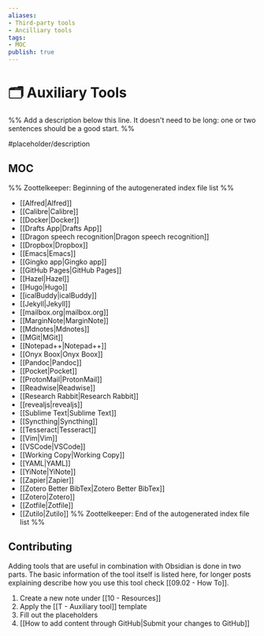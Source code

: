 ```yaml
---
aliases:
- Third-party tools
- Ancilliary tools
tags: 
- MOC
publish: true
---
```


# 🗂️ Auxiliary Tools

%% Add a description below this line. It doesn't need to be long: one or two sentences should be a good start. %%

#placeholder/description

## MOC

%% Zoottelkeeper: Beginning of the autogenerated index file list  %%
-  [[Alfred|Alfred]]
-  [[Calibre|Calibre]]
-  [[Docker|Docker]]
-  [[Drafts App|Drafts App]]
-  [[Dragon speech recognition|Dragon speech recognition]]
-  [[Dropbox|Dropbox]]
-  [[Emacs|Emacs]]
-  [[Gingko app|Gingko app]]
-  [[GitHub Pages|GitHub Pages]]
-  [[Hazel|Hazel]]
-  [[Hugo|Hugo]]
-  [[icalBuddy|icalBuddy]]
-  [[Jekyll|Jekyll]]
-  [[mailbox.org|mailbox.org]]
-  [[MarginNote|MarginNote]]
-  [[Mdnotes|Mdnotes]]
-  [[MGit|MGit]]
-  [[Notepad++|Notepad++]]
-  [[Onyx Boox|Onyx Boox]]
-  [[Pandoc|Pandoc]]
-  [[Pocket|Pocket]]
-  [[ProtonMail|ProtonMail]]
-  [[Readwise|Readwise]]
-  [[Research Rabbit|Research Rabbit]]
-  [[revealjs|revealjs]]
-  [[Sublime Text|Sublime Text]]
-  [[Syncthing|Syncthing]]
-  [[Tesseract|Tesseract]]
-  [[Vim|Vim]]
-  [[VSCode|VSCode]]
-  [[Working Copy|Working Copy]]
-  [[YAML|YAML]]
-  [[YiNote|YiNote]]
-  [[Zapier|Zapier]]
-  [[Zotero Better BibTex|Zotero Better BibTex]]
-  [[Zotero|Zotero]]
-  [[Zotfile|Zotfile]]
-  [[Zutilo|Zutilo]]
%% Zoottelkeeper: End of the autogenerated index file list  %%

## Contributing

Adding tools that are useful in combination with Obsidian is done in two parts. The basic information of the tool itself is listed here, for longer posts explaining describe how you use this tool check [[09.02 - How To]].

1. Create a new note under [[10 - Resources]]
2. Apply the [[T - Auxiliary tool]] template
3. Fill out the placeholders
4. [[How to add content through GitHub|Submit your changes to GitHub]]
